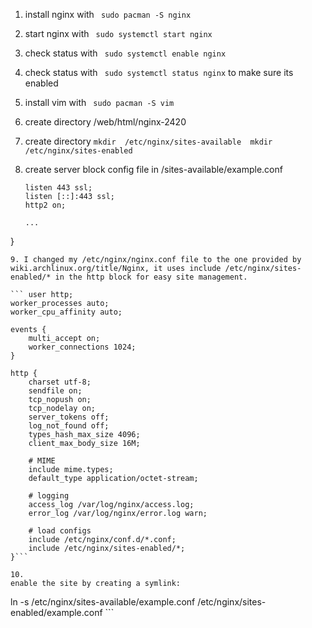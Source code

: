 1. install nginx with ``` sudo pacman -S nginx```

2. start nginx with ``` sudo systemctl start nginx```

3. check status with ``` sudo systemctl enable nginx```

4. check status with ``` sudo systemctl status nginx``` to make sure its enabled

5. install vim with ``` sudo pacman -S vim```

6. create directory /web/html/nginx-2420

7. create directory ``` mkdir  /etc/nginx/sites-available 
                        mkdir  /etc/nginx/sites-enabled ```
8. create server block config file in /sites-available/example.conf
    ``` server {
    listen 443 ssl;
    listen [::]:443 ssl;
    http2 on;

    ...
}
```
9. I changed my /etc/nginx/nginx.conf file to the one provided by wiki.archlinux.org/title/Nginx, it uses include /etc/nginx/sites-enabled/* in the http block for easy site management.

``` user http;
worker_processes auto;
worker_cpu_affinity auto;

events {
    multi_accept on;
    worker_connections 1024;
}

http {
    charset utf-8;
    sendfile on;
    tcp_nopush on;
    tcp_nodelay on;
    server_tokens off;
    log_not_found off;
    types_hash_max_size 4096;
    client_max_body_size 16M;

    # MIME
    include mime.types;
    default_type application/octet-stream;

    # logging
    access_log /var/log/nginx/access.log;
    error_log /var/log/nginx/error.log warn;

    # load configs
    include /etc/nginx/conf.d/*.conf;
    include /etc/nginx/sites-enabled/*;
}```

10. 
enable the site by creating a symlink: 
```
ln -s /etc/nginx/sites-available/example.conf /etc/nginx/sites-enabled/example.conf ```
